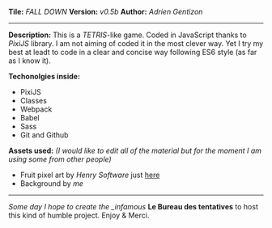 **Tile:** _FALL DOWN_
**Version:** _v0.5b_
**Author:** _Adrien Gentizon_

---

**Description:**
This is a _TETRIS_-like game. Coded in JavaScript thanks to _PixiJS_ library.
I am not aiming of coded it in the most clever way. Yet I try my best at leadt to code
in a clear and concise way following ES6 style (as far as I know it).

**Techonolgies inside:**

- PixiJS
- Classes
- Webpack
- Babel
- Sass
- Git and Github

**Assets used:**
_(I would like to edit all of the material but for the moment I am using some from other people)_

- Fruit pixel art by _Henry Software_ just [here](https://henrysoftware.itch.io/pixel-food)
- Background by _me_

---

_Some day I hope to create the \_infamous_ **Le Bureau des tentatives** to host this kind of humble project.
Enjoy & Merci.
